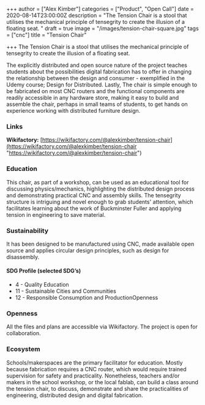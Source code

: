 +++
author = ["Alex Kimber"]
categories = ["Product", "Open Call"]
date = 2020-08-14T23:00:00Z
description = "The Tension Chair is a stool that utilises the mechanical principle of tensegrity to create the illusion of a floating seat. "
draft = true
image = "/images/tension-chair-square.jpg"
tags = ["cnc"]
title = "Tension Chair"

+++
The Tension Chair is a stool that utilises the mechanical principle of tensegrity to create the illusion of a floating seat.

The explicitly distributed and open source nature of the project teaches students about the possibilities digital fabrication has to offer in changing the relationship between the design and consumer - exemplified in the Udemy course; Design for Distributed. Lastly, The chair is simple enough to be fabricated on most CNC routers and the functional components are readily accessible in any hardware store, making it easy to build and assemble the chair, perhaps in small teams of students, to get hands on experience working with distributed furniture design.

### Links

**Wikifactory:** [https://wikifactory.com/@alexkimber/tension-chair](https://wikifactory.com/@alexkimber/tension-chair "https://wikifactory.com/@alexkimber/tension-chair")

### Education

This chair, as part of a workshop, can be used as an educational tool for discussing physics/mechanics, highlighting the distributed design process and demonstrating practical CNC and assembly skills. The tensegrity structure is intriguing and novel enough to grab students' attention, which facilitates learning about the work of Buckminster Fuller and applying tension in engineering to save material.

### Sustainability

It has been designed to be manufactured using CNC, made available open source and applies circular design principles, such as design for disassembly.

#### SDG Profile (selected SDG’s)

* 4 - Quality Education
* 11 - Sustainable Cities and Communities
* 12 - Responsible Consumption and ProductionOpenness

### Openness

All the files and plans are accessible via Wikifactory. The project is open for collaboration.

### Ecosystem

Schools/makerspaces are the primary facilitator for education. Mostly because fabrication requires a CNC router, which would require trained supervision for safety and practicality. Nonetheless, teachers and/or makers in the school workshop, or the local fablab, can build a class around the tension chair, to discuss, demonstrate and share the practicalities of engineering, distributed design and digital fabrication.